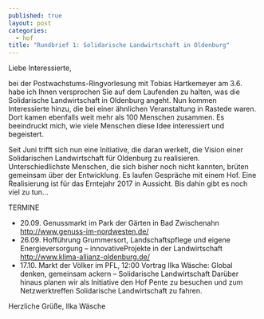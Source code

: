 ```yaml
---
published: true
layout: post
categories: 
  - hof
title: "Rundbrief 1: Solidarische Landwirtschaft in Oldenburg"
---
```



Liebe Interessierte,

bei der Postwachstums-Ringvorlesung mit Tobias Hartkemeyer am 3.6. habe ich Ihnen versprochen Sie auf dem Laufenden zu halten, was die Solidarische Landwirtschaft in Oldenburg angeht. Nun kommen Interessierte hinzu, die bei einer ähnlichen Veranstaltung in Rastede waren. Dort kamen ebenfalls weit mehr als 100 Menschen zusammen. Es beeindruckt mich, wie viele Menschen diese Idee interessiert und begeistert.

Seit Juni trifft sich nun eine Initiative, die daran werkelt, die Vision einer Solidarischen Landwirtschaft für Oldenburg zu realisieren. Unterschiedlichste Menschen, die sich bisher noch nicht kannten, brüten gemeinsam über der Entwicklung. Es laufen Gespräche mit einem Hof. Eine Realisierung ist für das Erntejahr 2017 in Aussicht. Bis dahin gibt es noch viel zu tun...

TERMINE
- 20.09. Genussmarkt im Park der Gärten in Bad Zwischenahn http://www.genuss-im-nordwesten.de/
- 26.09. Hofführung Grummersort, Landschaftspflege und eigene Energieversorgung – innovativeProjekte in der Landwirtschaft http://www.klima-allianz-oldenburg.de/
- 17.10. Markt der Völker im PFL, 12:00 Vortrag Ilka Wäsche: Global denken, gemeinsam ackern – Solidarische Landwirtschaft
Darüber hinaus planen wir als Initiative den Hof Pente zu besuchen und zum Netzwerktreffen Solidarische Landwirtschaft zu fahren.

Herzliche Grüße,
Ilka Wäsche
